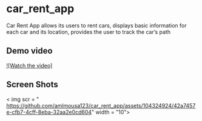 # car_rent_app 

Car Rent App allows its users to rent cars, displays basic information for each car and its location, provides the user to track the car’s path

## Demo video
[![Watch the video]](https://drive.google.com/file/d/19sOiazSm1p7go5MQTJwkdsWm1tY4QOlG/view?usp=drive_link)

## Screen Shots
< img scr = " https://github.com/amlmousa123/car_rent_app/assets/104324924/42a7457e-cfb7-4cff-8eba-32aa2e0cd604" width = "10">

